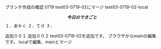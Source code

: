 ブランチ作成の確認
0719
test03-0719-02にマージ
test03-0719-02-local


**$$
今日のできごと
$$**
１．あｂｃ
２．てｄ
３．

追加００１
追加００２
test03-0719-02を追加です。
ブラウザからmainの編集です。
localで編集、mainとマージ